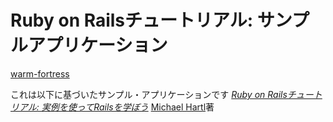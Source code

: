 # Ruby on Railsチュートリアル: サンプルアプリケーション

[warm-fortress](https://warm-fortress-30669.herokuapp.com/)

これは以下に基づいたサンプル・アプリケーションです
[*Ruby on Railsチュートリアル:
実例を使ってRailsを学ぼう*](http://railstutorial.jp/)
[Michael Hartl](http://www.michaelhartl.com/)著


